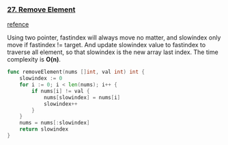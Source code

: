 ### [27. Remove Element]

[refence]

Using two pointer, fastindex will always move no matter, and slowindex only move if fastindex != target.
And update slowindex value to fastindex to traverse all element, so that slowindex is the new array last index.
The time complexity is **O(n)**.

```go
func removeElement(nums []int, val int) int {
	slowindex := 0
	for i := 0; i < len(nums); i++ {
		if nums[i] != val {
			nums[slowindex] = nums[i]
			slowindex++
		}
	}
	nums = nums[:slowindex]
	return slowindex
}
```

[27. Remove Element]: https://leetcode.com/problems/remove-element/description/
[refence]: https://github.com/youngyangyang04/leetcode-master/blob/master/problems/0027.%E7%A7%BB%E9%99%A4%E5%85%83%E7%B4%A0.md